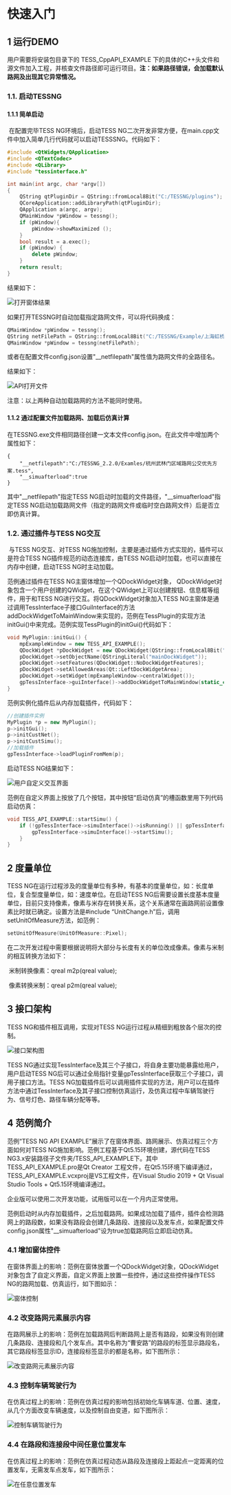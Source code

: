 # 快速入门

## 1 运行DEMO

用户需要将安装包目录下的 TESS_CppAPI_EXAMPLE 下的具体的C++头文件和源文件加入工程，并核查文件路径即可运行项目。**注：如果路径错误，会加载默认路网及出现其它异常情况。**

### 1.1. 启动TESSNG

#### 1.1.1 简单启动

​    在配置完毕TESS NG环境后，启动TESS NG二次开发非常方便，在main.cpp文件中加入简单几行代码就可以启动TESSSNG。代码如下：

```cpp
#include <QtWidgets/QApplication>
#include <QTextCodec>
#include <QLibrary>
#include "tessinterface.h"

int main(int argc, char *argv[])
{
	QString qtPluginDir = QString::fromLocal8Bit("C:/TESSNG/plugins");
	QCoreApplication::addLibraryPath(qtPluginDir);
	QApplication a(argc, argv);
	QMainWindow *pWindow = tessng();
	if (pWindow){
		pWindow->showMaximized ();
	}
	bool result = a.exec();
	if (pWindow) {
		delete pWindow;
	}
	return result;
}
```

结果如下：

![打开窗体结果](/img/p11.png)

如果打开TESSNG时自动加载指定路网文件，可以将代码换成：

```cpp
QMainWindow *pWindow = tessng();
QString netFilePath = QString::fromLocal8Bit("C:/TESSNG/Example/上海虹桥机场.tess");
QMainWindow *pWindow = tessng(netFilePath);
```

或者在配置文件config.json设置"__netfilepath"属性值为路网文件的全路径名。

结果如下：

![API打开文件](/img/p16.png)

注意：以上两种自动加载路网的方法不能同时使用。

#### 1.1.2 通过配置文件加载路网、加载后仿真计算

在TESSNG.exe文件相同路径创建一文本文件config.json。在此文件中增加两个属性如下：

```
{
	"__netfilepath":"C:/TESSNG_2.2.0/Examles/杭州武林门区域路网公交优先方案.tess",	
	"__simuafterload":true
}

```

其中"__netfilepath"指定TESS NG启动时加载的文件路径，"__simuafterload"指定TESS NG启动加载路网文件（指定的路网文件或临时空白路网文件）后是否立即仿真计算。

### 1.2. 通过插件与TESS NG交互

​    与TESS NG交互、对TESS NG施加控制，主要是通过插件方式实现的，插件可以是符合TESS NG插件规范的动态连接库，由TESS NG启动时加载，也可以直接在内存中创建，启动TESS NG时主动加载。

范例通过插件在TESS NG主窗体增加一个QDockWidget对象， QDockWidget对象包含一个用户创建的QWidget，在这个QWidget上可以创建按钮、信息框等组件，用于和TESS NG进行交互。将QDockWidget对象加入TESS NG主窗体是通过调用TessInterface子接口GuiInterface的方法addDockWidgetToMainWindow来实现的，范例在TessPlugin的实现方法initGui()中来完成。范例实现TessPlugin的initGui()代码如下：

```cpp
void MyPlugin::initGui() {
	mpExampleWindow = new TESS_API_EXAMPLE();
	QDockWidget *pDockWidget = new QDockWidget(QString::fromLocal8Bit("TESSNG API 范例"), (QWidget *)gpTessInterface->guiInterface()->mainWindow());
	pDockWidget->setObjectName(QStringLiteral("mainDockWidget"));
	pDockWidget->setFeatures(QDockWidget::NoDockWidgetFeatures);
	pDockWidget->setAllowedAreas(Qt::LeftDockWidgetArea);
	pDockWidget->setWidget(mpExampleWindow->centralWidget());
	gpTessInterface->guiInterface()->addDockWidgetToMainWindow(static_cast<Qt::DockWidgetArea>(1), pDockWidget);
}

```

范例实例化插件后从内存加载插件，代码如下：

```cpp
//创建插件实例
MyPlugin *p = new MyPlugin();
p->initGui();
p->initCustNet();
p->initCustSimu();
//加载插件
gpTessInterface->loadPluginFromMem(p);

```

启动TESS NG结果如下：

![用户自定义交互界面](/img/p15.png)

范例在自定义界面上按放了几个按钮，其中按钮“启动仿真”的槽函数里用下列代码启动仿真：

```cpp
void TESS_API_EXAMPLE::startSimu() {
	if (!gpTessInterface->simuInterface()->isRunning() || gpTessInterface->simuInterface()->isPausing()) {
		gpTessInterface->simuInterface()->startSimu();
	}
}
```

## 2 度量单位

TESS NG在运行过程涉及的度量单位有多种，有基本的度量单位，如：长度单位，复合型度量单位，如：速度单位。在启动TESS NG后需要设置长度基本度量单位，目前只支持像素，像素与米存在转换关系，这个关系通常在画路网前设置像素比时就已确定。设置方法是#include “UnitChange.h”后，调用setUnitOfMeasure方法，如范例：

```cpp
setUnitOfMeasure(UnitOfMeasure::Pixel);
```

在二次开发过程中需要根据说明将大部分与长度有关的单位改成像素。像素与米制的相互转换方法如下：

​    米制转换像素：qreal m2p(qreal value);

​    像素转换米制：qreal p2m(qreal value);

## 3 接口架构

TESS NG和插件相互调用，实现对TESS NG运行过程从精细到粗放各个层次的控制。

![接口架构图](/img/p26.png)

TESS NG通过实现TessInterface及其三个子接口，将自身主要功能暴露给用户，用户启动TESS NG后可以通过全局指针变量gpTessInterface获取三个子接口，调用子接口方法。TESS NG加载插件后可以调用插件实现的方法，用户可以在插件方法中通过TessInterface及其子接口控制仿真运行，及仿真过程中车辆驾驶行为、信号灯色、路径车辆分配等等。

## 4 范例简介

范例“TESS NG API EXAMPLE”展示了在窗体界面、路网展示、仿真过程三个方面如何对TESS NG施加影响。范例工程基于Qt5.15环境创建，源代码在TESS NG3.x安装路径子文件夹/TESS_API_EXAMPLE下。其中TESS_API_EXAMPLE.pro是Qt Creator 工程文件，在Qt5.15环境下编译通过，TESS_API_EXAMPLE.vcxproj是VS工程文件，在Visual Studio 2019 + Qt Visual Studio Tools + Qt5.15环境编译通过。

企业版可以使用二次开发功能，试用版可以在一个月内正常使用。

范例启动时从内存加载插件，之后加载路网。如果成功加载了插件，插件会检测路网上的路段数，如果没有路段会创建几条路段、连接段以及发车点，如果配置文件config.json属性"__simuafterload"设为true加载路网后立即启动仿真。

### 4.1 增加窗体控件

在窗体界面上的影响：范例在窗体放置一个QDockWidget对象，QDockWidget对象包含了自定义界面，自定义界面上放置一些控件，通过这些控件操作TESS NG的路网加载、仿真运行，如下图如示：

![窗体控制](/img/p18.png)

### 4.2 改变路网元素展示内容

在路网展示上的影响：范例在加载路网后判断路网上是否有路段，如果没有则创建几条路段、连接段和几个发车点。其中名称为“曹安路”的路段的标签显示路段名，其它路段标签显示ID，连接段标签显示的都是名称，如下图所示：

![改变路网元素展示内容](/img/p19.png)



### 4.3 控制车辆驾驶行为

在仿真过程上的影响：范例在仿真过程的影响包括初始化车辆车道、位置、速度，从几个方面改变车辆速度，以及控制自由变道，如下图所示：

![控制车辆驾驶行为](/img/p28.png)

### 4.4 在路段和连接段中间任意位置发车

在仿真过程上的影响：范例在仿真过程动态从路段及连接段上距起点一定距离的位置发车，无需发车点发车，如下图所示：

![在任意位置发车](/img/p29.png)





<!-- ex_nonav -->

